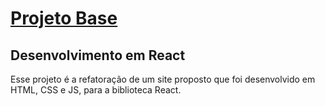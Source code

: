 # [Projeto Base](https://github.com/DaviLemos/squad2Project)

## Desenvolvimento em React

Esse projeto é a refatoração de um site proposto que foi desenvolvido em HTML, CSS e JS, para a biblioteca React.
